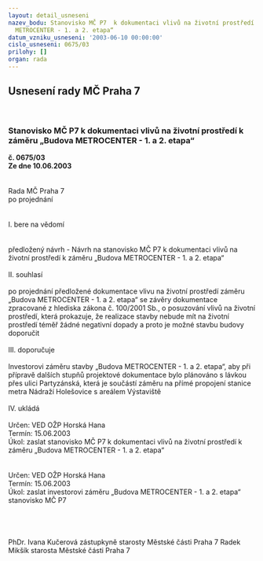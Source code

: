 ```yaml
---
layout: detail_usneseni
nazev_bodu: Stanovisko MČ P7  k dokumentaci vlivů na životní prostředí k záměru „Budova
  METROCENTER - 1. a 2. etapa“
datum_vzniku_usneseni: '2003-06-10 00:00:00'
cislo_usneseni: 0675/03
prilohy: []
organ: rada
---
```

<div id="ucUsn_pList" class="usn">
	<span><h2>Usnesení rady MČ Praha 7 </h2>
<br></span><div class="standBody">
<span><h3>Stanovisko MČ P7  k dokumentaci vlivů na životní prostředí k záměru „Budova METROCENTER - 1. a 2. etapa“</h3></span><div class="center">
		<strong>č. 0675/03</strong><br>
	</div>
<div class="center">
		<strong>Ze dne 10.06.2003</strong><br><br>
	</div>
<br>Rada MČ Praha 7<br>po projednání<br><br><br>I.	bere na vědomí<br><br> <br>předložený návrh - Návrh na stanovisko MČ P7 k dokumentaci vlivů na životní prostředí k záměru „Budova METROCENTER - 1. a 2. etapa“<br><br>II.	souhlasí <br><br>po projednání předložené dokumentace vlivu na životní prostředí záměru „Budova METROCENTER - 1. a 2. etapa“ se závěry dokumentace zpracované z hlediska zákona č. 100/2001 Sb., o posuzování vlivů na životní prostředí, která prokazuje, že realizace stavby nebude mít na životní prostředí téměř žádné negativní dopady a proto je možné stavbu budovy doporučit<br><br>III. doporučuje<br><br>Investorovi záměru stavby „Budova METROCENTER - 1. a 2. etapa“, aby při přípravě dalších stupňů projektové dokumentace bylo plánováno s lávkou přes ulici Partyzánská, která je součástí záměru na přímé propojení stanice metra Nádraží Holešovice s areálem Výstaviště<br><br>IV. ukládá <br><br>Určen:	VED OŽP Horská Hana<br>Termín: 15.06.2003<br>Úkol:	zaslat stanovisko MČ P7 k dokumentaci vlivů na životní prostředí k záměru „Budova METROCENTER - 1. a 2. etapa“<br> <br><br>Určen:	VED OŽP Horská Hana<br>Termín: 15.06.2003<br>Úkol:	zaslat investorovi záměru „Budova METROCENTER - 1. a 2. etapa“ stanovisko MČ P7<br> <br> <br> <br>	<br>PhDr. Ivana Kučerová zástupkyně starosty Městské části Praha 7	 Radek Mikšík starosta Městské části Praha 7<br>	<br><br>
</div>
</div>